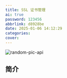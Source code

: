 ```yaml
---
title: SSL 证书管理
ai: true
password: 123456
abbrlink: d8928be
date: 2025-01-06 14:12:29
categories:
cover:
---
```


<!-- markdownlint-disable-next-line MD033 -->
<meta name="referrer" content="no-referrer"/>

![random-pic-api](https://cover.dong4j.ink:1024)

## 简介

<!-- 
https://eff-certbot.readthedocs.io/en/stable/using.html#certbot-commands
https://juejin.cn/post/7205839782381928508
https://kuokuo.io/2019/08/05/get-lets-encrypt-cert/

https://github.com/usual2970/certimate
-->

